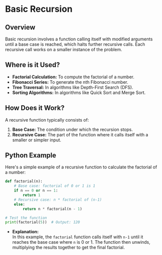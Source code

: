 # **Basic Recursion**

## **Overview**

Basic recursion involves a function calling itself with modified arguments until a base case is reached, which halts further recursive calls. Each recursive call works on a smaller instance of the problem.

## **Where is it Used?**

- **Factorial Calculation:** To compute the factorial of a number.
- **Fibonacci Series:** To generate the nth Fibonacci number.
- **Tree Traversal:** In algorithms like Depth-First Search (DFS).
- **Sorting Algorithms:** In algorithms like Quick Sort and Merge Sort.

## **How Does it Work?**

A recursive function typically consists of:
1. **Base Case:** The condition under which the recursion stops.
2. **Recursive Case:** The part of the function where it calls itself with a smaller or simpler input.

## **Python Example**

Here's a simple example of a recursive function to calculate the factorial of a number:

```python
def factorial(n):
    # Base case: factorial of 0 or 1 is 1
    if n == 0 or n == 1:
        return 1
    # Recursive case: n * factorial of (n-1)
    else:
        return n * factorial(n - 1)

# Test the function
print(factorial(5))  # Output: 120
```

- **Explanation:**  
  In this example, the `factorial` function calls itself with `n-1` until it reaches the base case where `n` is 0 or 1. The function then unwinds, multiplying the results together to get the final factorial.
